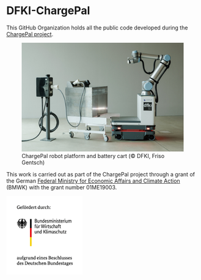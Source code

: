 # DFKI-ChargePal

This GitHub Organization holds all the public code developed during the [ChargePal project](https://www.dfki.de/en/web/research/projects-and-publications/project/chargepal).

<figure>
    <img src="ChargePal_step4_crop.jpg" alt="funding note"/>
    <figcaption>ChargePal robot platform and battery cart (© DFKI, Friso Gentsch)</figcaption>
</figure>

This work is carried out as part of the ChargePal project through a grant of the German [Federal Ministry for Economic Affairs and Climate Action](https://www.bmwk.de/Navigation/EN/Home/home.html) (BMWK) with the grant number 01ME19003.

<img src="BMWK.png" alt="funding note" width="200"/>
